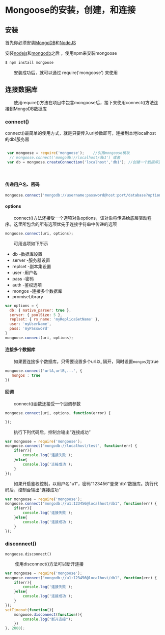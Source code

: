 # Mongoose的安装，创建，和连接

## 安装

首先你必须安装[MongoDB](http://www.mongodb.org/)和[NodeJS](http://nodejs.org/)

安装[nodejs](http://www.cnblogs.com/xiaohuochai/p/6223044.html#anchor1)和[mongodb](http://www.cnblogs.com/xiaohuochai/p/7192222.html#anchor3)之后 ，使用npm来安装mongoose

```bash
$ npm install mongoose
```

　　安装成功后，就可以通过 require('mongoose') 来使用 

## 连接数据库

　　使用require()方法在项目中包含mongoose后，接下来使用connect()方法连接到MongoDB数据库

### connect()

connect()最简单的使用方式，就是只要传入url参数即可，连接到本地localhost的db1服务器

```js

 var mongoose = require('mongoose');    //引用mongoose模块
  // mongoose.connect('mongodb://localhost/db1') 或者
 var db = mongoose.createConnection('localhost','db1'); //创建一个数据库连接
```

　　

#### 传递用户名、密码

```js
mongoose.connect('mongodb://username:password@host:port/database?options...');
```

#### options

　　connect()方法还接受一个选项对象options，该对象将传递给底层驱动程序。这里所包含的所有选项优先于连接字符串中传递的选项

```js
mongoose.connect(uri, options);
```

　　可用选项如下所示

- db            -数据库设置
- server        -服务器设置
- replset       -副本集设置
- user          -用户名
- pass          -密码
- auth          -鉴权选项
- mongos        -连接多个数据库
- promiseLibrary



```js
var options = {
  db: { native_parser: true },
  server: { poolSize: 5 },
  replset: { rs_name: 'myReplicaSetName' },
  user: 'myUserName',
  pass: 'myPassword'
}
mongoose.connect(uri, options);
```

#### 连接多个数据库

　　如果要连接多个数据库，只需要设置多个url以`,`隔开，同时设置`mongos`为true

```js
mongoose.connect('urlA,urlB,...', {
   mongos : true 
})
```

#### 回调

　　connect()函数还接受一个回调参数

```js
mongoose.connect(uri, options, function(error) {

});
```

 　　执行下列代码后，控制台输出“连接成功”

 

```js
var mongoose = require('mongoose');
mongoose.connect("mongodb://localhost/test", function(err) {
    if(err){
        console.log('连接失败');
    }else{
        console.log('连接成功');
    }
});
```

 

 　　如果开启鉴权控制，以用户名"u1"，密码"123456"登录'db1'数据库。执行代码后，控制台输出“连接成功”

 

```js
var mongoose = require('mongoose');
mongoose.connect("mongodb://u1:123456@localhost/db1", function(err) {
    if(err){
        console.log('连接失败');
    }else{
        console.log('连接成功');
    }
});


```

 

### disconnect()

```
mongoose.disconnect()
```

　　 使用disconnect()方法可以断开连接

 

```js
var mongoose = require('mongoose');
mongoose.connect("mongodb://u1:123456@localhost/db1", function(err) {
    if(err){
        console.log('连接失败');
    }else{
        console.log('连接成功');
    }
});
setTimeout(function(){
    mongoose.disconnect(function(){
        console.log("断开连接");
    })
}, 2000);
```

 


